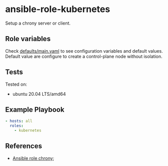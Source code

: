 # ansible-role-kubernetes

Setup a chrony server or client.

## Role variables

Check [defaults/main.yaml](./defaults/main.yaml) to see configuration variables and default values. Default value are configure to create a control-plane node without isolation.

## Tests

Tested on:
  * ubuntu 20.04 LTS/amd64

## Example Playbook

```yaml
- hosts: all
  roles:
    - kubernetes
```

## References

* [Ansible role chrony](https://github.com/openstack/ansible-role-chrony);